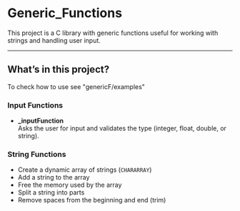 # Generic_Functions

This project is a C library with generic functions useful for working with strings and handling user input.

---

## What’s in this project?
To check how to use see "genericF/examples"
### Input Functions
- **_inputFunction**  
  Asks the user for input and validates the type (integer, float, double, or string).

### String Functions
- Create a dynamic array of strings (`CHARARRAY`)
- Add a string to the array
- Free the memory used by the array
- Split a string into parts
- Remove spaces from the beginning and end (trim)


